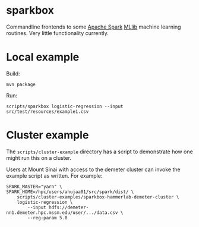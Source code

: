 sparkbox
========

Commandline frontends to some [Apache Spark](http://spark.incubator.apache.org/)
[MLlib](https://spark.apache.org/mllib/MLlib) machine learning routines. Very little functionality currently.

# Local example

Build:

```
mvn package
```

Run:

```
scripts/sparkbox logistic-regression --input src/test/resources/example1.csv
```

# Cluster example

The `scripts/cluster-example` directory has a script to demonstrate how one
might run this on a cluster.

Users at Mount Sinai with access to the demeter cluster can invoke the example
script as written. For example:

```
SPARK_MASTER="yarn" \
SPARK_HOME=/hpc/users/ahujaa01/src/spark/dist/ \
	scripts/cluster-examples/sparkbox-hammerlab-demeter-cluster \
	logistic-regression \
		--input hdfs://demeter-nn1.demeter.hpc.mssm.edu/user/.../data.csv \
		--reg-param 5.0
```
